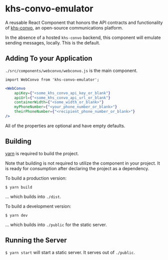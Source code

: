 # khs-convo-emulator

A reusable React Component that honors the API contracts and functionality of [khs-convo](https://github.com/in-the-keyhole/khs-convo), an open-source communications platform.

In the absence of a hosted `khs-convo` backend, this component will emulate sending messages, locally. This is the default.

## Adding To your Application

`./src/components/webconvo/webconvo.js` is the main component.

`import WebConvo from 'khs-convo-emulator';`

```jsx
<WebConvo 
	apiKey={"<some_khs_convo_api_key_or_blank"}
	apiUrl={"<some_khs_convo_api_url_or_blank"}
	containerWidth={"<some_width_or_blank>"} 
	myPhoneNumber={"<your_phone_number_or_blank>"} 
	theirPhoneNumber={"<recipient_phone_number_or_blank>"} 
/>
```

All of the properties are optional and have empty defaults.


## Building

[yarn](https://yarnpkg.com/lang/en/docs/install/) is required to build the project.

Note that building is not required to utilize the component in your project. It is ready for consumption after declaring the project as a dependency.

To build a production version:

```
$ yarn build
``` 

... which builds into `./dist`.

To build a development version:

```
$ yarn dev
```

... which builds into `./public` for the static server.

## Running the Server

`$ yarn start` will start a static server. It serves out of `./public`.


